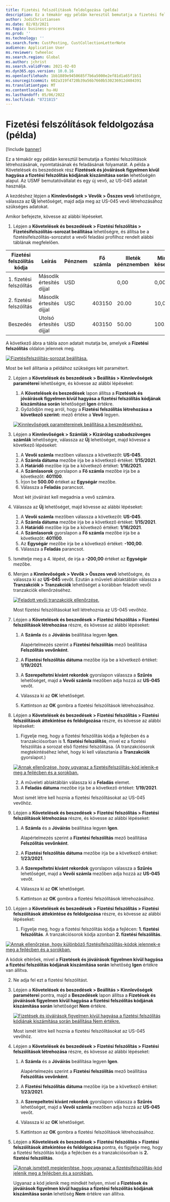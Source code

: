 ```yaml
---
title: Fizetési felszólítások feldolgozása (példa)
description: Ez a témakör egy példán keresztül bemutatja a fizetési felszólítások létrehozásának, nyomtatásának és feladásának folyamatát.
author: JodiChristiansen
ms.date: 02/03/2021
ms.topic: business-process
ms.prod: ''
ms.technology: ''
ms.search.form: CustPosting, CustCollectionLetterNote
audience: Application User
ms.reviewer: twheeloc
ms.search.region: Global
ms.author: jchrist
ms.search.validFrom: 2021-02-03
ms.dyn365.ops.version: 10.0.16
ms.openlocfilehash: 1bb1889e9450685f7b6a5000e2ef81d1a65f1b51
ms.sourcegitcommit: 602a319f4720b39a56b7660b530236912d484391
ms.translationtype: MT
ms.contentlocale: hu-HU
ms.lasthandoff: 05/06/2022
ms.locfileid: "8721815"
---
```

# <a name="process-collection-letters-example"></a>Fizetési felszólítások feldolgozása (példa)

[!include [banner](../../includes/banner.md)]

Ez a témakör egy példán keresztül bemutatja a fizetési felszólítások létrehozásának, nyomtatásának és feladásának folyamatát. A példa a Követelések és beszedések rész **Fizetések és jóváírások figyelmen kívül hagyása a fizetési felszólítás kódjának kiszámítása során** lehetőségén alapul. Az USMF bemutatóvállalat és egy új vevő, az US-045 adatait használja.

A kezdéshez lépjen a **Kinnlevőségek \> Vevők \> Összes vevő** lehetőségre, válassza az **Új** lehetőséget, majd adja meg az US-045 vevő létrehozásához szükséges adatokat.

Amikor befejezte, kövesse az alábbi lépéseket.

1. Lépjen a **Követelések és beszedések \> Fizetési felszólítás \> Fizetésifelszólítás-sorozat beállítása** lehetőségre, és állítsa be a fizetésifelszólítás-sorozatot a vevői feladási profilhoz rendelt alábbi táblának megfelelően.

|     Fizetési felszólítás kódja      |     Leírás                           |     Pénznem      |     Fő számla        |     Illeték pénznemben     |     Minimális késedelmes        |     Nap zárolás      |
|---------------------------------  |---------------------------------------    |-----------------  |-----------------------    |-------------------------- |-----------------------    |---------------------  |
|     1. fizetési felszólítás         |     Második értesítés díjjal        |     USD           |                           |     0,00                  |     0,00                  |     2                 |
|     2. fizetési felszólítás         |     Második értesítés díjjal        |     USC           |     403150                |     20.00                 |     10,00                 |     3                 |
|     Beszedés                    |     Utolsó értesítés díjjal         |     USD           |     403150                |     50.00                 |     100.00                |     15                |

A következő ábra a tábla azon adatait mutatja be, amelyek a **Fizetési felszólítás** oldalon jelennek meg. 

[![Fizetésifelszólítás-sorozat beállítása.](./media/Ignore-payments-creditmemos-1.PNG)](./media/Ignore-payments-creditmemos-1.PNG)

 Most be kell állítania a példához szükséges két paramétert.

2. Lépjen a **Követelések és beszedések \> Beállítás \> Kinnlevőségek paraméterei** lehetőségre, és kövesse az alábbi lépéseket:

    1. A **Követelések és beszedések** lapon állítsa a **Fizetések és jóváírások figyelmen kívül hagyása a fizetési felszólítás kódjának kiszámítása során** lehetőséget **Igen** értékre.
    2. Győződjön meg arról, hogy a **Fizetési felszólítás létrehozása a következő szerint:** mező értéke a **Vevő** legyen.

    [![Kinnlevőségek paramétereinek beállítása a beszedésekhez.](./media/Ignore-payments-creditmemos-2.PNG)](./media/Ignore-payments-creditmemos-2.PNG)

3. Lépjen a **Kinnlevőségek \> Számlák \> Kizárólag szabadszöveges számlák** lehetőségre, válassza az **Új** lehetőséget, majd kövesse a következő lépéseket:

    1. A **Vevői számla** mezőben válassza a következőt: **US-045**.
    2. A **Számla dátuma** mezőbe írja be a következő értéket: **1/15/2021**.
    3. A **Határidő** mezőbe írja be a következő értéket: **1/16/2021**.
    4. A **Számlasorok** gyorslapon a **Fő számla** mezőbe írja be a következőt: **401100**.
    5. Írjon be **500.00** értéket az **Egységár** mezőbe.
    6. Válassza a **Feladás** parancsot.

    Most két jóváírást kell megadnia a vevő számára.

4. Válassza az **Új** lehetőséget, majd kövesse az alábbi lépéseket:

    1. A **Vevői számla** mezőben válassza a következőt: **US-045**.
    2. A **Számla dátuma** mezőbe írja be a következő értéket: **1/15/2021**.
    3. A **Határidő** mezőbe írja be a következő értéket: **1/16/2021**.
    4. A **Számlasorok** gyorslapon a **Fő számla** mezőbe írja be a következőt: **401100**.
    5. Az **Egységár** mezőbe írja be a következő értéket: **-100,00**.
    6. Válassza a **Feladás** parancsot.

5. Ismételje meg a 4. lépést, de írja a **-200,00** értéket az **Egységár** mezőbe.
6. Menjen a **Kinnlevőségek \> Vevők \> Összes vevő** lehetőségre, és válassza ki az **US-045** vevőt. Ezután a műveleti ablaktáblán válassza a **Tranzakciók \> Tranzakciók** lehetőséget a korábban feladott vevői tranzakciók ellenőrzéséhez.

    [![Feladott vevői tranzakciók ellenőrzése.](./media/Ignore-payments-creditmemos-3.PNG)](./media/Ignore-payments-creditmemos-3.PNG)

    Most fizetési felszólításokat kell létrehoznia az US-045 vevőhöz.

7. Lépjen a **Követelések és beszedések \> Fizetési felszólítás \> Fizetési felszólítások létrehozása** részre, és kövesse az alábbi lépéseket:

    1. A **Számla** és a **Jóváírás** beállítása legyen **Igen**.

        Alapértelmezés szerint a **Fizetési felszólítás** mező beállítása **Felszólítás vevőnként**.

    2. A **Fizetési felszólítás dátuma** mezőbe írja be a következő értéket: **1/19/2021**.
    3. A **Szerepeltetni kívánt rekordok** gyorslapon válassza a **Szűrés** lehetőséget, majd a **Vevői számla** mezőben adja hozzá az **US-045** vevőt.
    4. Válassza ki az **OK** lehetőséget.
    5. Kattintson az **OK** gombra a fizetési felszólítások létrehozásához.

8. Lépjen a **Követelések és beszedések \> Fizetési felszólítás \> Fizetési felszólítások áttekintése és feldolgozása** részre, és kövesse az alábbi lépéseket:

    1. Figyelje meg, hogy a fizetési felszólítás kódja a fejlécben és a tranzakciósorban is **1. fizetési felszólítás**, mivel ez a fizetési felszólítás a sorozat első fizetési felszólítása. (A tranzakciósorok megtekintéséhez lehet, hogy ki kell választania a **Tranzakciók** gyorslapot.)

   [![Annak ellenőrzése, hogy ugyanaz a fizetésifelszólítás-kód jelenik-e meg a fejlécben és a sorokban.](./media/Ignore-payments-creditmemos-4.PNG)](./media/Ignore-payments-creditmemos-4.PNG)

    2. A műveleti ablaktáblán válassza ki a **Feladás** elemet.
    3. A **Feladás dátuma** mezőbe írja be a következő értéket: **1/19/2021**.

    Most ismét létre kell hoznia a fizetési felszólításokat az US-045 vevőhöz.

9. Lépjen a **Követelések és beszedések \> Fizetési felszólítás \> Fizetési felszólítások létrehozása** részre, és kövesse az alábbi lépéseket:

    1. A **Számla** és a **Jóváírás** beállítása legyen **Igen**.

        Alapértelmezés szerint a **Fizetési felszólítás** mező beállítása **Felszólítás vevőnként**.

    2. A **Fizetési felszólítás dátuma** mezőbe írja be a következő értéket: **1/23/2021**.
    3. A **Szerepeltetni kívánt rekordok** gyorslapon válassza a **Szűrés** lehetőséget, majd a **Vevői számla** mezőben adja hozzá az **US-045** vevőt.
    4. Válassza ki az **OK** lehetőséget.
    5. Kattintson az **OK** gombra a fizetési felszólítások létrehozásához.

10. Lépjen a **Követelések és beszedések \> Fizetési felszólítás \> Fizetési felszólítások áttekintése és feldolgozása** részre, és kövesse az alábbi lépéseket:

    1. Figyelje meg, hogy a fizetési felszólítás kódja a fejlécen: **1. fizetési felszólítás**. A tranzakciósorok kódja azonban **2. fizetési felszólítás**.

   [![Annak ellenőrzése, hogy különböző fizetésifelszólítás-kódok jelennek-e meg a fejlécben és a sorokban.](./media/Ignore-payments-creditmemos-5.PNG)](./media/Ignore-payments-creditmemos-5.PNG)

  A kódok eltérőek, mivel a **Fizetések és jóváírások figyelmen kívül hagyása a fizetési felszólítás kódjának kiszámítása során** lehetőség **Igen** értékre van állítva.

  2. Ne adja fel ezt a fizetési felszólítást.

11. Lépjen a **Követelések és beszedések \> Beállítás \> Kinnlevőségek paraméterei** pontra, majd a **Beszedések** lapon állítsa a **Fizetések és jóváírások figyelmen kívül hagyása a fizetési felszólítás kódjának kiszámítása során** lehetőséget **Nem** értékre.

    [![Fizetések és jóváírások figyelmen kívül hagyása a fizetési felszólítás kódjának kiszámítása során beállítása Nem értékre.](./media/Ignore-payments-creditmemos-6.PNG)](./media/Ignore-payments-creditmemos-6.PNG)

    Most ismét létre kell hoznia a fizetési felszólításokat az US-045 vevőhöz.

12. Lépjen a **Követelések és beszedések \> Fizetési felszólítás \> Fizetési felszólítások létrehozása** részre, és kövesse az alábbi lépéseket:

    1. A **Számla** és a **Jóváírás** beállítása legyen **Igen**.

        Alapértelmezés szerint a **Fizetési felszólítás** mező beállítása **Felszólítás vevőnként**.

    2. A **Fizetési felszólítás dátuma** mezőbe írja be a következő értéket: **1/23/2021**.
    3. A **Szerepeltetni kívánt rekordok** gyorslapon válassza a **Szűrés** lehetőséget, majd a **Vevői számla** mezőben adja hozzá az **US-045** vevőt.
    4. Válassza ki az **OK** lehetőséget.
    5. Kattintson az **OK** gombra a fizetési felszólítások létrehozásához.

13. Lépjen a **Követelések és beszedések \> Fizetési felszólítás \> Fizetési felszólítások áttekintése és feldolgozása** pontra, és figyelje meg, hogy a fizetési felszólítás kódja a fejlécben és a tranzakciósorban is **2. fizetési felszólítás**.

    [![Annak ismételt megjelenítése, hogy ugyanaz a fizetésifelszólítás-kód jelenik meg a fejlécben és a sorokban.](./media/Ignore-payments-creditmemos-7.PNG)](./media/Ignore-payments-creditmemos-7.PNG)

    Ugyanaz a kód jelenik meg mindkét helyen, mivel a **Fizetések és jóváírások figyelmen kívül hagyása a fizetési felszólítás kódjának kiszámítása során** lehetőség **Nem** értékre van állítva.
